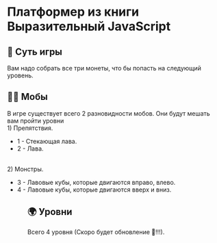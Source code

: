 # Платформер из книги Выразительный JavaScript

<h2>💎 Суть игры</h2>
Вам надо собрать все три монеты, что бы попасть на следующий уровень.
<h2>🏃🌋 Мобы</h2>
В игре существует всего 2 разновидности мобов. Они будут мешать вам пройти уровни
<br>1) Препятствия.</br>
  <ul>
  <li>1 - Стекающая лава.
  <li>2 - Лава.
  </ul>
<br>2) Монстры.</br>
  <ul>
  <li>3 - Лавовые кубы, которые двигаются вправо, влево.
  <li>4 - Лавовые кубы, которые двигаются вверх и вниз.
  <ul>
<h2>🌍 Уровни</h2>
Всего 4 уровня (Скоро будет обновление 🙉!!!).
